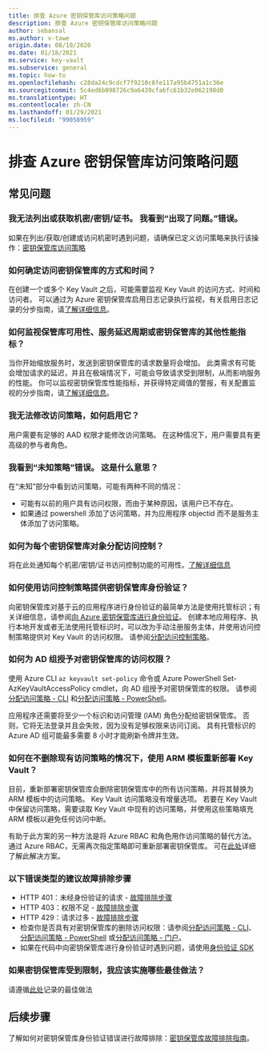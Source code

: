```yaml
---
title: 排查 Azure 密钥保管库访问策略问题
description: 排查 Azure 密钥保管库访问策略问题
author: sebansal
ms.author: v-tawe
origin.date: 08/10/2020
ms.date: 01/18/2021
ms.service: key-vault
ms.subservice: general
ms.topic: how-to
ms.openlocfilehash: c28da24c9cdcf7f9210c8fe117a95b4751a1c36e
ms.sourcegitcommit: 5c4ed6b098726c9a6439cfa6fc61b32e062198d0
ms.translationtype: HT
ms.contentlocale: zh-CN
ms.lasthandoff: 01/29/2021
ms.locfileid: "99058959"
---
```

# <a name="troubleshooting-azure-key-vault-access-policy-issues"></a>排查 Azure 密钥保管库访问策略问题

## <a name="frequently-asked-questions"></a>常见问题

### <a name="i-am-not-able-to-list-or-get-secretskeyscertificate-i-am-seeing-something-went-wrong-error"></a>我无法列出或获取机密/密钥/证书。 我看到“出现了问题。”错误。
如果在列出/获取/创建或访问机密时遇到问题，请确保已定义访问策略来执行该操作：[密钥保管库访问策略](https://docs.microsoft.com/azure/key-vault/general/group-permissions-for-apps)

### <a name="how-can-i-identify-how-and-when-key-vaults-are-accessed"></a>如何确定访问密钥保管库的方式和时间？

在创建一个或多个 Key Vault 之后，可能需要监视 Key Vault 的访问方式、时间和访问者。 可以通过为 Azure 密钥保管库启用日志记录执行监视，有关启用日志记录的分步指南，请[了解详细信息](./logging.md)。

### <a name="how-can-i-monitor-vault-availability-service-latency-periods-or-other-performance-metrics-for-key-vault"></a>如何监视保管库可用性、服务延迟周期或密钥保管库的其他性能指标？

当你开始缩放服务时，发送到密钥保管库的请求数量将会增加。 此类需求有可能会增加请求的延迟，并且在极端情况下，可能会导致请求受到限制，从而影响服务的性能。 你可以监视密钥保管库性能指标，并获得特定阈值的警报，有关配置监视的分步指南，请[了解详细信息](./alert.md)。

### <a name="i-am-not-able-to-modify-access-policy-how-can-it-be-enabled"></a>我无法修改访问策略，如何启用它？
用户需要有足够的 AAD 权限才能修改访问策略。 在这种情况下，用户需要具有更高级的参与者角色。

### <a name="i-am-seeing-unknown-policy-error-what-does-that-mean"></a>我看到“未知策略”错误。 这是什么意思？
在“未知”部分中看到访问策略，可能有两种不同的情况：
* 可能有以前的用户具有访问权限，而由于某种原因，该用户已不存在。
* 如果通过 powershell 添加了访问策略，并为应用程序 objectid 而不是服务主体添加了访问策略。

### <a name="how-can-i-assign-access-control-per-key-vault-object"></a>如何为每个密钥保管库对象分配访问控制？ 

将在此处通知每个机密/密钥/证书访问控制功能的可用性。[了解详细信息](https://feedback.azure.com/forums/906355-azure-key-vault/suggestions/32213176-per-secret-key-certificate-access-control)

### <a name="how-can-i-provide-key-vault-authenticate-using-access-control-policy"></a>如何使用访问控制策略提供密钥保管库身份验证？

向密钥保管库对基于云的应用程序进行身份验证的最简单方法是使用托管标识；有关详细信息，请参阅[向 Azure 密钥保管库进行身份验证](authentication.md)。
创建本地应用程序、执行本地开发或者无法使用托管标识时，可以改为手动注册服务主体，并使用访问控制策略提供对 Key Vault 的访问权限。 请参阅[分配访问控制策略](assign-access-policy-portal.md)。

### <a name="how-can-i-give-the-ad-group-access-to-the-key-vault"></a>如何为 AD 组授予对密钥保管库的访问权限？

使用 Azure CLI `az keyvault set-policy` 命令或 Azure PowerShell Set-AzKeyVaultAccessPolicy cmdlet，向 AD 组授予对密钥保管库的权限。 请参阅[分配访问策略 - CLI](assign-access-policy-cli.md) 和[分配访问策略 - PowerShell](assign-access-policy-powershell.md)。

应用程序还需要将至少一个标识和访问管理 (IAM) 角色分配给密钥保管库。 否则，它将无法登录并且会失败，因为没有足够权限来访问订阅。 具有托管标识的 Azure AD 组可能最多需要 8 小时才能刷新令牌并生效。

### <a name="how-can-i-redeploy-key-vault-with-arm-template-without-deleting-existing-access-policies"></a>如何在不删除现有访问策略的情况下，使用 ARM 模板重新部署 Key Vault？

目前，重新部署密钥保管库会删除密钥保管库中的所有访问策略，并将其替换为 ARM 模板中的访问策略。 Key Vault 访问策略没有增量选项。 若要在 Key Vault 中保留访问策略，需要读取 Key Vault 中现有的访问策略，并使用这些策略填充 ARM 模板以避免任何访问中断。

有助于此方案的另一种方法是将 Azure RBAC 和角色用作访问策略的替代方法。 通过 Azure RBAC，无需再次指定策略即可重新部署密钥保管库。 可在[此处](./rbac-guide.md)详细了解此解决方案。

### <a name="recommended-troubleshooting-steps-for-following-error-types"></a>以下错误类型的建议故障排除步骤

* HTTP 401：未经身份验证的请求 - [故障排除步骤](rest-error-codes.md#http-401-unauthenticated-request)
* HTTP 403：权限不足 - [故障排除步骤](rest-error-codes.md#http-403-insufficient-permissions)
* HTTP 429：请求过多 - [故障排除步骤](rest-error-codes.md#http-429-too-many-requests)
* 检查你是否具有对密钥保管库的删除访问权限：请参阅[分配访问策略 - CLI](assign-access-policy-cli.md)、[分配访问策略 - PowerShell](assign-access-policy-powershell.md) 或[分配访问策略 - 门户](assign-access-policy-portal.md)。
* 如果在代码中向密钥保管库进行身份验证时遇到问题，请使用[身份验证 SDK](https://azure.github.io/azure-sdk/posts/2020-02-25/defaultazurecredentials.html)

### <a name="what-are-the-best-practices-i-should-implement-when-key-vault-is-getting-throttled"></a>如果密钥保管库受到限制，我应该实施哪些最佳做法？
请遵循[此处](overview-throttling.md#how-to-throttle-your-app-in-response-to-service-limits)记录的最佳做法

## <a name="next-steps"></a>后续步骤

了解如何对密钥保管库身份验证错误进行故障排除：[密钥保管库故障排除指南](rest-error-codes.md)。
